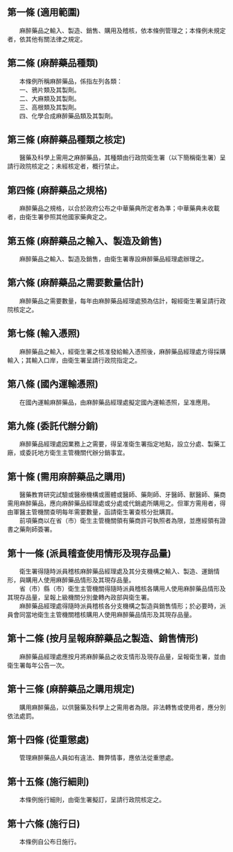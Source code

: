 第一條 (適用範圍)
-----------------
　　麻醉藥品之輸入、製造、銷售、購用及稽核，依本條例管理之；本條例未規定者，依其他有關法律之規定。  


第二條 (麻醉藥品種類)
---------------------
　　本條例所稱麻醉藥品，係指左列各類：  
　　一、鴉片類及其製劑。  
　　二、大麻類及其製劑。  
　　三、高根類及其製劑。  
　　四、化學合成麻醉藥品類及其製劑。  


第三條 (麻醉藥品種類之核定)
---------------------------
　　醫藥及科學上需用之麻醉藥品，其種類由行政院衛生署（以下簡稱衛生署）呈請行政院核定之；未經核定者，概行禁止。  


第四條 (麻醉藥品之規格)
-----------------------
　　麻醉藥品之規格，以合於政府公布之中華藥典所定者為準；中華藥典未收載者，由衛生署參照其他國家藥典定之。  


第五條 (麻醉藥品之輸入、製造及銷售)
-----------------------------------
　　麻醉藥品之輸入、製造及銷售，由衛生署專設麻醉藥品經理處辦理之。  


第六條 (麻醉藥品之需要數量估計)
-------------------------------
　　麻醉藥品之需要數量，每年由麻醉藥品經理處預為估計，報經衛生署呈請行政院核定之。  


第七條 (輸入憑照)
-----------------
　　麻醉藥品之輸入，經衛生署之核准發給輸入憑照後，麻醉藥品經理處方得採購輸入；其輸入口岸，由衛生署呈請行政院指定之。  


第八條 (國內運輸憑照)
---------------------
　　在國內運輸麻醉藥品，由麻醉藥品經理處擬定國內運輸憑照，呈准應用。  


第九條 (委託代辦分銷)
---------------------
　　麻醉藥品經理處因業務上之需要，得呈准衛生署指定地點，設立分處、製藥工廠，或委託地方衛生主管機關代辦分銷事宜。  


第十條 (需用麻醉藥品之購用)
---------------------------
　　醫藥教育研究試驗或醫療機構或團體或醫師、藥劑師、牙醫師、獸醫師、藥商需用麻醉藥品，應向麻醉藥品經理處或分處或代銷處所購用之。但軍方需用者，得由軍醫主管機關查明每年需要數量，函請衛生署查核分批購買。  
　　前項藥商以在省（市）衛生主管機關領有藥商許可執照者為限，並應經領有證書之藥劑師簽署。  


第十一條 (派員稽查使用情形及現存品量)
-------------------------------------
　　衛生署得隨時派員稽核麻醉藥品經理處及其分支機構之輸入、製造、運銷情形，與購用人使用麻醉藥品情形及其現存品量。  
　　省（市）縣（市）衛生主管機關得隨時派員稽核各購用人使用麻醉藥品情形及其現存品量，呈報上級機關分別彙轉內政部與衛生署。  
　　麻醉藥品經理處得隨時派員稽核各分支機構之製造與銷售情形；於必要時，派員會同當地衛生主管機關稽核購用人使用麻醉藥品情形及其現存品量。  


第十二條 (按月呈報麻醉藥品之製造、銷售情形)
-------------------------------------------
　　麻醉藥品經理處應按月將麻醉藥品之收支情形及現存品量，呈報衛生署，並由衛生署每年公告一次。  


第十三條 (麻醉藥品之購用規定)
-----------------------------
　　購用麻醉藥品，以供醫藥及科學上之需用者為限。非法轉售或使用者，應分別依法處罰。  


第十四條 (從重懲處)
-------------------
　　管理麻醉藥品人員如有違法、舞弊情事，應依法從重懲處。  


第十五條 (施行細則)
-------------------
　　本條例施行細則，由衛生署擬訂，呈請行政院核定之。  


第十六條 (施行日)
-----------------
　　本條例自公布日施行。